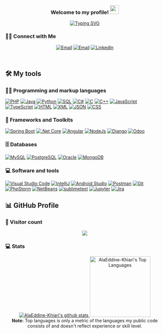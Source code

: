 <h3 align="center">
        Welcome to my profile!
        <img src="https://media.giphy.com/media/hvRJCLFzcasrR4ia7z/giphy.gif" width="28">
      </h3>

<!-- Typing SVG - git.io/typing-svg -->
<p align="center">
  <a href="https://git.io/typing-svg"><img src="https://readme-typing-svg.demolab.com?font=Fira+Code&pause=1000&color=F70F40&center=true&width=435&lines=Business+Information+System+Student;Always+learning+new+things" alt="Typing SVG" /></a>
</p>

### 🤝🏻 Connect with Me

<!-- badge - img.shields.io -->
<!-- icon svg - custom-icon-badges.demolab.com -->
<p align="center">
  <a href="mailto:khiarialaa@gmail.com"><img alt="Email" src="https://img.shields.io/badge/-khiarialaa%40gmail.com-fdfdfd?logo=gmail"></a>
  <a href="mailto:alaeddine.khiari@esen.tn"><img alt="Email" src="https://img.shields.io/badge/-alaeddine.khiari%40esen.tn-D14836?logo=gmail&logoColor=white"></a>
  <a href="https://www.linkedin.com/in/ala-eddine-khiari/"><img alt="LinkedIn" src="https://img.shields.io/badge/-%40AlaEddineKhiari-1877F2?logo=linkedin"></a>
</p>


<br/>

## 🛠️ My tools

### 👨‍💻 Programming and markup languages

<p>
        <a href="https://www.php.net/"><img alt="PHP" src="https://img.shields.io/badge/PHP-8892BF.svg?logo=php&logoColor=white"></a>
        <a href="https://www.java.com/en/"><img alt="Java" src="https://custom-icon-badges.demolab.com/badge/Java-007396.svg?logo=java&logoColor=white"></a>
        <a href="https://www.python.org/"><img alt="Python" src="https://img.shields.io/badge/Python-14354C.svg?logo=python&logoColor=white"></a>
        <a href="https://sql.sh/"><img alt="SQL" src="https://custom-icon-badges.demolab.com/badge/SQL-025E8C.svg?logo=database&logoColor=white"></a>
        <a href="https://learn.microsoft.com/fr-fr/dotnet/csharp/"><img alt="C#" src="https://custom-icon-badges.demolab.com/badge/C%23-68217A.svg?logo=cs2&logoColor=white"></a>
        <a href="https://www.cprogramming.com/"><img alt="C" src="https://custom-icon-badges.demolab.com/badge/C-03599C.svg?logo=c-in-hexagon&logoColor=white"></a>
        <a href="https://isocpp.org/"><img alt="C++" src="https://custom-icon-badges.demolab.com/badge/C++-9C033A.svg?logo=cpp2&logoColor=white"></a>
        <a href="https://developer.mozilla.org/en-US/docs/Web/JavaScript"><img alt="JavaScript" src="https://img.shields.io/badge/JavaScript-F7DF1E.svg?logo=javascript&logoColor=black"></a>
        <a href="https://www.typescriptlang.org/"><img alt="TypeScript" src="https://img.shields.io/badge/TypeScript-007ACC.svg?logo=typescript&logoColor=white"></a>
        <a href="https://developer.mozilla.org/en-US/docs/Web/HTML"><img alt="HTML" src="https://img.shields.io/badge/HTML-ffffff?logo=html5"></a>
        <a href="https://developer.mozilla.org/en-US/docs/Web/XML/XML_introduction"><img alt="XML" src="https://custom-icon-badges.demolab.com/badge/-xml-ff6600?logo=xml"></a>
        <a href="https://www.json.org/"><img alt="JSON" src="https://custom-icon-badges.demolab.com/badge/-json-008000?logo=json"></a>
        <a href="https://developer.mozilla.org/en-US/docs/Learn/Getting_started_with_the_web/CSS_basics"><img alt="CSS" src="https://img.shields.io/badge/CSS-1572B6.svg?logo=css3&logoColor=white"></a>
      </p>
</p>

### 🧰 Frameworks and Toolkits

<p>
        <a href="https://spring.io/"><img alt="Spring Boot" src="https://img.shields.io/badge/-Spring%20Boot-0945BD?logo=spring"></a>
        <a href="https://dotnet.microsoft.com/en-us/download"><img alt=".Net Core" src="https://img.shields.io/badge/-%20.Net%20Core-6433FF?logo=.net"></a>
        <a href="https://angular.io/"><img alt="Angular" src="https://img.shields.io/badge/-Angular-cc687f?logo=Angular&logoColor=DD0031"></a>
        <a href="https://nodejs.org/"><img alt="NodeJs" src="https://img.shields.io/badge/Node.js-43853D.svg?logo=node.js&logoColor=white"></a>
        <a href="https://www.djangoproject.com/"><img alt="Django" src="https://img.shields.io/badge/Django-092E20.svg?logo=django&logoColor=white"></a>
        <a href="https://www.odoo.com/"><img alt="Odoo" src="https://img.shields.io/badge/Odoo-4A7C9D.svg?logo=odoo&logoColor=white"></a>
</p>

### 🗄️ Databases

<p>
          <a href="https://www.mysql.com/"><img alt="MySQL" src="https://img.shields.io/badge/MySQL-0072C6.svg?logo=mysql&logoColor=white"></a>
          <a href="https://www.postgresql.org/"><img alt="PostgreSQL" src="https://img.shields.io/badge/PostgreSQL-336791.svg?logo=postgresql&logoColor=white"></a>
          <a href="https://www.oracle.com/"><img alt="Oracle" src ="https://img.shields.io/badge/Oracle-FF0000.svg?logo=oracle"></a>
          <a href="https://www.mongodb.com/"><img alt="MongoDB" src ="https://img.shields.io/badge/MongoDB-4EA94B.svg?logo=mongodb&logoColor=white"></a>
</p>

### 💻 Software and tools

<p>
        <a href="https://code.visualstudio.com/"><img alt="Visual Studio Code" src="https://img.shields.io/badge/Visual%20Studio%20Code-0078d7.svg?logo=visual-studio-code"></a>
        <a href="https://www.jetbrains.com/idea/"><img alt="IntelliJ" src="https://custom-icon-badges.demolab.com/badge/-IntelliJ-20232a?logo=intellij"></a>
        <a href="https://developer.android.com/"><img alt="Android Studio" src="https://img.shields.io/badge/Android%20Studio-008678.svg?logo=android-studio"></a>
        <a href="https://www.postman.com/"><img alt="Postman" src="https://img.shields.io/badge/Postman-ff6c37?logo=postman&logoColor=white"></a>
        <a href="https://git-scm.com/"><img alt="Git" src="https://img.shields.io/badge/Git-F05033.svg?logo=git&logoColor=white"></a>
        <a href="https://www.jetbrains.com/phpstorm/"><img alt="PhpStorm" src="https://img.shields.io/badge/-PhpStorm-c73df5?logo=PhpStorm"></a>
        <a href="https://netbeans.apache.org/"><img alt="NetBeans" src="https://custom-icon-badges.demolab.com/badge/-NetBeans-1b365d?logo=netbeans"></a>
        <a href="https://www.sublimetext.com/"><img alt="sublimetext" src="https://img.shields.io/badge/-Sublime%20Text-0F0344?logo=sublimetext"></a>
        <a href="https://jupyter.org/"><img alt="Jupyter" src="https://img.shields.io/badge/Jupyter-F37626.svg?logo=Jupyter&logoColor=white"></a>
        <a href="https://www.atlassian.com/software/jira"><img alt="Jira" src="https://img.shields.io/badge/Jira-0052CC.svg?logo=jira&logoColor=white"></a>
</p>

## 📊 GitHub Profile

### 👥 Visitor count

  <p align="center">
        <img src="https://profile-counter.glitch.me/AlaEddine-Khiari/count.svg" />
      </p>

### 💻 Stats

<p align="center">
  <a href="https://github.com/AlaEddine-Khiari">
    <img src="https://github-readme-stats.vercel.app/api?username=AlaEddine-Khiari&show_icons=true&include_all_commits=true&count_private=true&theme=react&hide_border=true&bg_color=1F222E&title_color=F85D7F&icon_color=F8D866" alt="AlaEddine-Khiari's github stats">
  </a>
  <a href="https://github.com/anuraghazra/github-readme-stats">
    <img alt="AlaEddine-Khiari's Top Languages" src="https://github-readme-stats.vercel.app/api/top-langs/?username=AlaEddine-Khiari&langs_count=8&layout=compact&theme=react&hide_border=true&bg_color=1F222E&title_color=F85D7F&icon_color=F8D866&hide=Jupyter%20Notebook" height="192px"/>
  </a>
  <br/>
  <b>Note:</b> Top languages is only a metric of the languages my public code consists of and doesn't reflect experience or skill level.
</p>
